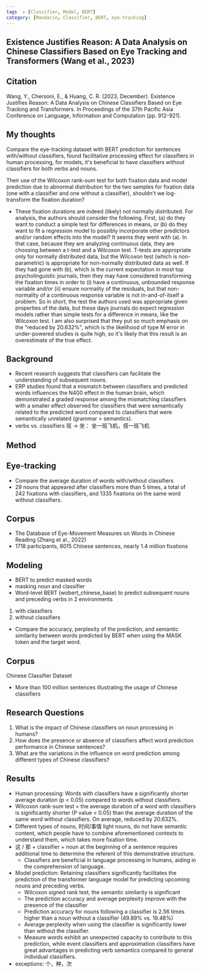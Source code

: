 ```yaml
---
tags  : [Classifier, Model, BERT]
category: [Mandarin, Classifier, BERT, eye-tracking]
---
```

## Existence Justifies Reason: A Data Analysis on Chinese Classifiers Based on Eye Tracking and Transformers (Wang et al., 2023)

## Citation 
Wang, Y., Chersoni, E., & Huang, C. R. (2023, December). Existence Justifies Reason: A Data Analysis on Chinese Classifiers Based on Eye Tracking and Transformers. In Proceedings of the 37th Pacific Asia Conference on Language, Information and Computation (pp. 912-921).

## My thoughts
Compare the eye-tracking dataset with BERT prediction for sentences with/without classifiers, found facilitative processing effect for classifiers in human processing, for models, it's beneficial to have classifiers without classifiers for both verbs and nouns. 


Their use of the Wilcoxon rank-sum test for both fixation data and model prediction due to abnormal distribution for the two samples for fixation data (one with a classifier and one without a classifier), shouldn't we log-transform the fixation duration? 
- These fixation durations are indeed (likely) not normally distributed. For analysis, the authors should consider the following. First, (a) do they want to conduct a simple test for differences in means, or (b) do they want to fit a regression model to possibly incorporate other predictors and/or random effects into the model? It seems they went with (a). In that case, because they are analyzing continuous data, they are choosing between a t-test and a Wilcoxon test. T-tests are appropriate only for normally distributed data, but the Wilcoxon test (which is non-parametric) is appropriate for non-normally distributed data as well. If they had gone with (b), which is the current expectation in most top psycholinguistic journals, then they may have considered transforming the fixation times in order to (i) have a continuous, unbounded response variable and/or (ii) ensure normality of the residuals, but that non-normality of a continuous response variable is not in-and-of-itself a problem.
So in short, the test the authors used was appropriate given properties of the data, but these days journals do expect regression models rather than simple tests for a difference in means, like the Wilcoxon test.
I am also surprised that they put so much emphasis on the "reduced by 20.632%", which is the likelihood of type M error in under-powered studies is quite high, so it's likely that this result is an overestimate of the true effect.

## Background
- Recent research suggests that classifiers can facilitate the understanding of subsequent nouns.
- ERP studies found that a mismatch between classifiers and predicted words influences the N400 effect in the human brain, which demonstrated a graded response among the mismatching classifiers with a smaller effect observed for classifiers that were semantically related to the predicted word compared to classifiers that were semantically unrelated (grammar > semantics). 
- verbs vs. classifiers 班 -> 坐： 坐一班飞机，搭一班飞机

## Method 

## Eye-tracking
- Compare the average duration of words with/without classifiers
- 29 nouns that appeared after classifiers more than 5 times, a total of 242 fixations with classifiers, and 1335 fixations on the same word without classifiers.

## Corpus 
- The Database of Eye-Movement Measures on Words in Chinese Reading (Zhang et al., 2022)
- 1718 participants, 8015 Chinese sentences, nearly 1.4 million fixations

## Modeling 
- BERT to predict masked words
- masking noun and classifier
- Word-level BERT (wobert_chinese_base) to predict subsequent nouns and preceding verbs in 2 environments
1. with classifiers
2. without classifiers
- Compare the accuracy, perplexity of the prediction, and semantic similarity between words predicted by BERT when using the MASK token and the target word. 

## Corpus 
Chinese Classifier Dataset
- More than 100 million sentences illustrating the usage of Chinese classifiers


## Research Questions 
1. What is the impact of Chinese classifiers on noun processing in humans?
2. How does the presence or absence of classifiers affect word prediction performance in Chinese sentences?
3. What are the variations in the influence on word prediction among different types of Chinese classifiers?

## Results
- Human processing: Words with classifiers have a significantly shorter average duration (p < 0.05) compared to words without classifiers.
- Wilcoxon rank-sum test = the average duration of a word with classifiers is significantly shorter (P value < 0.05) than the average duration of the same word without classifiers. On average, reduced by 20.632%.
- Different types of nouns, 时间/事情 light nouns, do not have semantic content, which people have to combine aforementioned contexts to understand them, which takes more fixation time.
- 这 / 那 + classifier + noun at the beginning of a sentence requires additional time to determine the referent of this demonstrative structure. 
  - Classifiers are beneficial in language processing in humans, aiding in the comprehension of language.  
- Model prediction: Retaining classifiers significantly facilitates the prediction of the transformer language model for predicting upcoming nouns and preceding verbs.
    - Wilcoxon signed rank test, the semantic similarity is significant
    - The prediction accuracy and average perplexity improve with the presence of the classifier
    - Prediction accuracy for nouns following a classifier is 2.56 times higher than a noun without a classifier (49.89% vs. 19.48%)
    - Average perplexity when using the classifier is significantly lower than without the classifier.
    - Measure words exhibit an unexpected capacity to contribute to this prediction, while event classifiers and approximation classifiers have great advantages in predicting verb semantics compared to general individual classifiers.
- exceptions: 个，种，次
 


